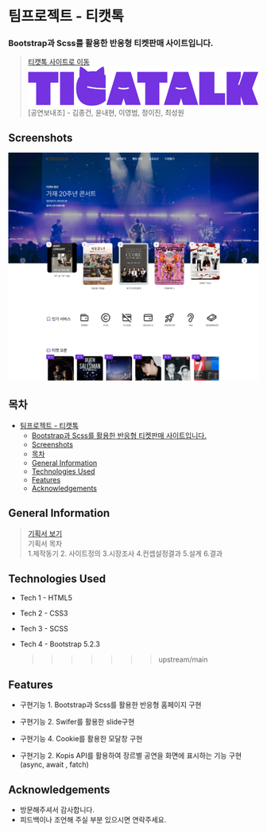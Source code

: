 # 팀프로젝트 - 티캣톡

### Bootstrap과 Scss를 활용한 반응형 티켓판매 사이트입니다.

> [티캣톡 사이트로 이동](https://ticatalk.vercel.app/)  
> ![grouplogo](/img/tkt-logo.svg)  
> [공연보내조] - 김종건, 윤내현, 이영범, 정이진, 최성원

## Screenshots

![](/img/teamproject1.jpg)

## 목차

- [팀프로젝트 - 티캣톡](#팀프로젝트---티캣톡)
  - [Bootstrap과 Scss를 활용한 반응형 티켓판매 사이트입니다.](#bootstrap과-scss를-활용한-반응형-티켓판매-사이트입니다)
  - [Screenshots](#screenshots)
  - [목차](#목차)
  - [General Information](#general-information)
  - [Technologies Used](#technologies-used)
  - [Features](#features)
  - [Acknowledgements](#acknowledgements)

## General Information

> [기획서 보기](https://ejin1018.github.io/ticatalk/ticatalk-proposal.pdf)  
> 기획서 목차  
> 1.제작동기 2. 사이트정의 3.시장조사 4.컨셉설정결과 5.설계 6.결과
>


## Technologies Used

- Tech 1 - HTML5
- Tech 2 - CSS3
- Tech 3 - SCSS

- Tech 4 - Bootstrap 5.2.3
  > > > > > > > upstream/main

## Features

- 구현기능 1. Bootstrap과 Scss를 활용한 반응형 홈페이지 구현
- 구현기능 2. Swifer를 활용한 slide구현
- 구현기능 4. Cookie를 활용한 모달창 구현

- 구현기능 2. Kopis API를 활용하여 장르별 공연을 화면에 표시하는 기능 구현(async, await , fatch)


## Acknowledgements

- 방문해주셔서 감사합니다.
- 피드백이나 조언해 주실 부분 있으시면 연락주세요.
